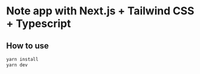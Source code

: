 # Note app with Next.js + Tailwind CSS + Typescript

## How to use

```bash
yarn install
yarn dev
```
